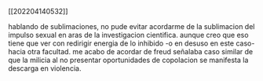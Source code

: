 [[202204140532]]

hablando de sublimaciones, no pude evitar acordarme de la sublimacion del impulso sexual en aras de la investigacion cientifica. aunque creo que eso tiene que ver con redirigir energia de lo inhibido -o en desuso en este caso- hacia otra facultad. me acabo de acordar de freud señalaba caso similar de que la milicia al no presentar oportunidades de copolacion se manifesta la descarga en violencia.